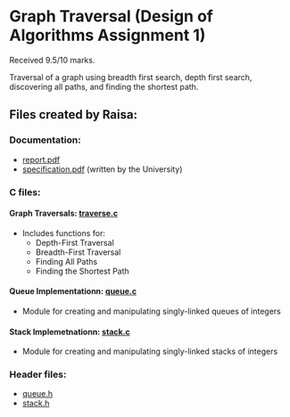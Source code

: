 # Graph Traversal (Design of Algorithms Assignment 1)
Received 9.5/10 marks.

Traversal of a graph using breadth first search, depth first search, discovering all paths, and finding the shortest path.

## Files created by Raisa:
### Documentation:
- [report.pdf](https://github.com/raisalitch/GraphTraversal/blob/master/report.pdf)
- [specification.pdf](https://github.com/raisalitch/GraphTraversal/blob/master/specification.pdf) (written by the University)

### C files:
#### Graph Traversals: [traverse.c](https://github.com/raisalitch/GraphTraversal/blob/master/traverse.c)
-  Includes functions for:
    - Depth-First Traversal
    - Breadth-First Traversal
    - Finding All Paths
    - Finding the Shortest Path
#### Queue Implementationn: [queue.c](https://github.com/raisalitch/GraphTraversal/blob/master/queue.c)
- Module for creating and manipulating singly-linked queues of integers
#### Stack Implemetnationn: [stack.c](https://github.com/raisalitch/GraphTraversal/blob/master/stack.c)
- Module for creating and manipulating singly-linked stacks of integers

### Header files:
- [queue.h](https://github.com/raisalitch/GraphTraversal/blob/master/queue.h)
- [stack.h](https://github.com/raisalitch/GraphTraversal/blob/master/stack.h)
